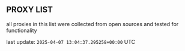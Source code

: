 ## PROXY LIST

all proxies in this list were collected from open sources and tested for functionality

last update: `2025-04-07 13:04:37.295258+00:00` UTC
